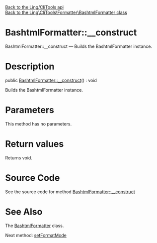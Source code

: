 [Back to the Ling/CliTools api](https://github.com/lingtalfi/CliTools/blob/master/doc/api/Ling/CliTools.md)<br>
[Back to the Ling\CliTools\Formatter\BashtmlFormatter class](https://github.com/lingtalfi/CliTools/blob/master/doc/api/Ling/CliTools/Formatter/BashtmlFormatter.md)


BashtmlFormatter::__construct
================



BashtmlFormatter::__construct — Builds the BashtmlFormatter instance.




Description
================


public [BashtmlFormatter::__construct](https://github.com/lingtalfi/CliTools/blob/master/doc/api/Ling/CliTools/Formatter/BashtmlFormatter/__construct.md)() : void




Builds the BashtmlFormatter instance.




Parameters
================

This method has no parameters.


Return values
================

Returns void.








Source Code
===========
See the source code for method [BashtmlFormatter::__construct](https://github.com/lingtalfi/CliTools/blob/master/Formatter/BashtmlFormatter.php#L188-L249)


See Also
================

The [BashtmlFormatter](https://github.com/lingtalfi/CliTools/blob/master/doc/api/Ling/CliTools/Formatter/BashtmlFormatter.md) class.

Next method: [setFormatMode](https://github.com/lingtalfi/CliTools/blob/master/doc/api/Ling/CliTools/Formatter/BashtmlFormatter/setFormatMode.md)<br>

